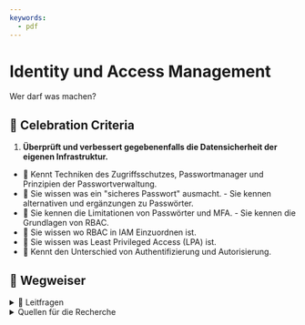 ```yaml
---
keywords:
  - pdf
---
```


# Identity und Access Management

Wer darf was machen?

## 🎉 Celebration Criteria

1. **Überprüft und verbessert gegebenenfalls die Datensicherheit der eigenen
   Infrastruktur.**

- :dart: Kennt Techniken des Zugriffsschutzes, Passwortmanager und Prinzipien
  der Passwortverwaltung.
- :dart: Sie wissen was ein "sicheres Passwort" ausmacht. - Sie kennen
  alternativen und ergänzungen zu Passwörter.
- :dart: Sie kennen die Limitationen von Passwörter und MFA. - Sie kennen die
  Grundlagen von RBAC.
- :dart: Sie wissen wo RBAC in IAM Einzuordnen ist.
- :dart: Sie wissen was Least Privileged Access (LPA) ist.
- :dart: Kennt den Unterschied von Authentifizierung und Autorisierung.

## :compass: Wegweiser

<details>
  <summary>🤔 Leitfragen</summary>

- Was ist IAM?
- Was ist Authentifizierung?
- Was ist Autorisierung?
- Was ist ein sicheres Passwort?
- Was sind die Grenzen von Passwörtern?
- Welche modernen Authentifizierungsmethoden gibt es? (MFA, Passkey,
  biometrische Daten, etc.)
- Wie kann ein Passwort sicher aufbewahrt werden?
- Wie sieht das mit Post-Quanten-Kryptografie aus?
- Was ist Least-Privileged-Access (LPA)?
- Was sind gute Grundsätze für ein Berechtigungskonzept?
- Was ist RBAC und wie ist es in IAM Einzuordnen?
- ...

</details>

<details>
  <summary>Quellen für die Recherche</summary>

- [**ComputerWeekly.de:** Identity Access Management (IAM) -Systeme](https://www.computerweekly.com/de/definition/Identity-Access-Management-IAM-Systeme)
- [**Microsoft** Was ist Identity & Access Management (IAM)?](https://www.microsoft.com/de-de/security/business/security-101/what-is-identity-access-management-iam)
- [**Okta:** Vergleich von Authentifizierung und Autorisierung](https://www.okta.com/de/identity-101/authentication-vs-authorization/#:~:text=Durch%20Authentifizierung%20wird%20best%C3%A4tigt%2C%20dass,Erlaubnis%20erhalten%2C%20auf%20Ressourcen%20zuzugreifen.)
- [**auth0:** Authentication vs. Authorization](https://auth0.com/docs/get-started/identity-fundamentals/authentication-and-authorization)
- [**CH Admin bit:** How To Choose a Strong Password](https://www.bit.admin.ch/bit/de/home/dokumentation/kundenzeitschrift-eisbrecher/eisbrecher-archiv/kundenzeitschrift-eisbrecher-ausgabe-75/self-service.html)
- [**TechTarget:** strong password](https://www.techtarget.com/searchenterprisedesktop/definition/strong-password)
- [**Boston University:** How To Choose a Strong Password](https://www.bu.edu/tech/support/information-security/security-for-everyone/how-to-choose-a-strong-password/)
- [**tools4ever** Was ist Multi-Faktor-Authentifizierung?](https://www.tools4ever.de/glossar/was-ist-multi-faktor-authentifizierung/)
- [**securityinsider** Was ist Multi-Faktor-Authentifizierung (MFA)?](https://security-insider.de/was-ist-multi-faktor-authentifizierung-mfa-a-631486/)
- [**ionos:** Role Based Access Control (RBAC): Wie funktioniert die rollenbasierte Zugriffskontrolle?](https://www.ionos.de/digitalguide/server/sicherheit/was-ist-role-based-access-control-rbac/)
- [**youtube.com:** Role-Based Access Control (RBAC) Explained: How it works and when to use it](https://www.youtube.com/watch?v=4Uya_I_Oxjk)
- [**microsoft:** Azure Role-Based Access Control, Azure RBAC)?](https://learn.microsoft.com/de-de/azure/role-based-access-control/overview)

</details>
